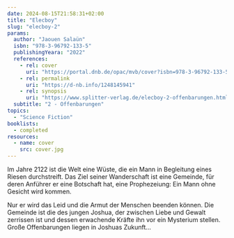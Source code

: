 ```yaml
---
date: 2024-08-15T21:58:31+02:00
title: "Elecboy"
slug: "elecboy-2"
params:
  author: "Jaouen Salaün"
  isbn: "978-3-96792-133-5"
  publishingYeara: "2022"
  references:
    - rel: cover
      uri: "https://portal.dnb.de/opac/mvb/cover?isbn=978-3-96792-133-5"
    - rel: permalink
      uri: "https://d-nb.info/1248145941"
    - rel: synopsis
      uri: "https://www.splitter-verlag.de/elecboy-2-offenbarungen.html"
  subtitle: "2 - Offenbarungen"
topics:
  - "Science Fiction"
booklists:
  - completed
resources:
  - name: cover
    src: cover.jpg
---
```


Im Jahre 2122 ist die Welt eine Wüste, die ein Mann in Begleitung eines Riesen 
durchstreift. Das Ziel seiner Wanderschaft ist eine Gemeinde, für deren Anführer 
er eine Botschaft hat, eine Prophezeiung: Ein Mann ohne Gesicht wird kommen.

Nur er wird das Leid und die Armut der Menschen beenden können. Die Gemeinde ist 
die des jungen Joshua, der zwischen Liebe und Gewalt zerrissen ist und dessen 
erwachende Kräfte ihn vor ein Mysterium stellen. Große Offenbarungen liegen in 
Joshuas Zukunft…
